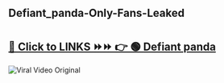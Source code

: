 
 ## Defiant_panda-Only-Fans-Leaked

# <h2><a href="https://clipsfans.com/Defiant_panda&ref=git">🔗 Click to LINKS ⏩⏩ 👉 🟢 Defiant panda </a></h2>

<a href="https://clipsfans.com/Defiant_panda&ref=git" rel="nofollow" data-target="animated-image.originalLink"><img src="https://i.ibb.co.com/xMMVF88/686577567.gif" alt="Viral Video Original" style="max-width: 100%; display: inline-block;" data-target="animated-image.originalImage"></a>
